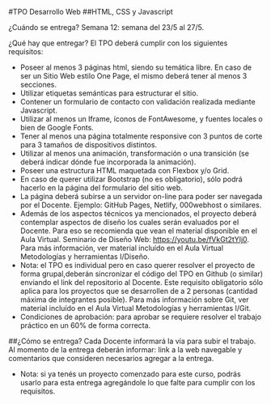 #TPO Desarrollo Web
##HTML, CSS y Javascript

¿Cuándo se entrega?
Semana 12: semana del 23/5 al 27/5.

¿Qué hay que entregar?
El TPO deberá cumplir con los siguientes requisitos:
- Poseer al menos 3 páginas html, siendo su temática libre. En caso de ser un Sitio Web estilo One Page, el mismo deberá tener al menos 3 secciones.
- Utilizar etiquetas semánticas para estructurar el sitio.
- Contener un formulario de contacto con validación realizada mediante Javascript.
- Utilizar al menos un Iframe, íconos de FontAwesome, y fuentes locales o bien de Google Fonts.
- Tener al menos una página totalmente responsive con 3 puntos de corte para 3 tamaños de dispositivos distintos.
- Utilizar al menos una animación, transformación o una transición (se deberá indicar dónde fue incorporada la animación).
- Poseer una estructura HTML maquetada con Flexbox y/o Grid.
- En caso de querer utilizar Bootstrap (no es obligatorio), sólo podrá hacerlo en la página del formulario del sitio web.
- La página deberá subirse a un servidor on-line para poder ser navegada por el Docente. Ejemplo: GitHub Pages, Netlify, 000webhost o similares.
- Además de los aspectos técnicos ya mencionados, el proyecto deberá contemplar aspectos de diseño los cuales serán evaluados por el Docente. Para eso se recomienda que vean el material disponible en el Aula Virtual. Seminario de Diseño Web: https://youtu.be/fVkGt2tYIj0. Para más información, ver material incluído en el Aula Virtual Metodologías y herramientas I/Diseño.
- Nota: el TPO es individual pero en caso querer resolver el proyecto de forma grupal,deberán sincronizar el código del TPO en Github (o similar) enviando el link del repositorio al Docente. Este requisito obligatorio sólo aplica para los proyectos que se desarrollen de a 2 personas (cantidad máxima de integrantes posible). Para más información sobre Git, ver material incluído en el Aula Virtual Metodologías y herramientas I/Git.
- Condiciones de aprobación: para aprobar se requiere resolver el trabajo práctico en un 60% de
forma correcta.

##¿Cómo se entrega?
Cada Docente informará la vía para subir el trabajo. Al momento de la entrega deberán informar: link a la web navegable y comentarios que consideren necesarios agregar a la entrega.
- Nota: si ya tenés un proyecto comenzado para este curso, podrás usarlo para esta entrega agregándole lo que falte para cumplir con los requisitos.
